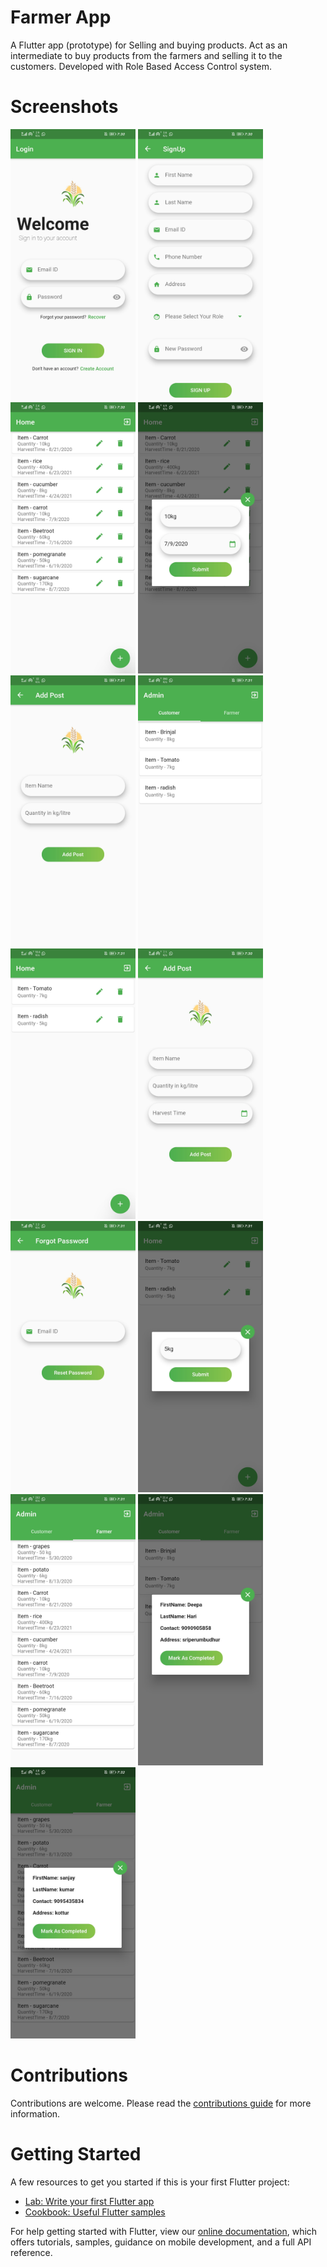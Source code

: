 # Farmer App

A Flutter app (prototype) for Selling and buying products. Act as an intermediate to buy products from the farmers and selling it to the customers. Developed with Role Based Access Control system.

# Screenshots
<div>
<img src="images/1.jpg" alt="phone image" width="200px" />
<img src="images/2.jpg" alt="phone image" width="200px" />
<img src="images/3.jpg" alt="phone image" width="200px" />
<img src="images/4.jpg" alt="phone image" width="200px" />
<img src="images/5.jpg" alt="phone image" width="200px" />
<img src="images/6.jpg" alt="phone image" width="200px" />
<img src="images/7.jpg" alt="phone image" width="200px" />
<img src="images/8.jpg" alt="phone image" width="200px" />
<img src="images/9.jpg" alt="phone image" width="200px" />
<img src="images/10.jpg" alt="phone image" width="200px" />
<img src="images/11.jpg" alt="phone image" width="200px" />
<img src="images/12.jpg" alt="phone image" width="200px" />
<img src="images/13.jpg" alt="phone image" width="200px" />

</div>

# Contributions
Contributions are welcome. Please read the [contributions guide](CONTRIBUTING.md) for more information.

# Getting Started

A few resources to get you started if this is your first Flutter project:

- [Lab: Write your first Flutter app](https://flutter.dev/docs/get-started/codelab)
- [Cookbook: Useful Flutter samples](https://flutter.dev/docs/cookbook)

For help getting started with Flutter, view our
[online documentation](https://flutter.dev/docs), which offers tutorials,
samples, guidance on mobile development, and a full API reference.
